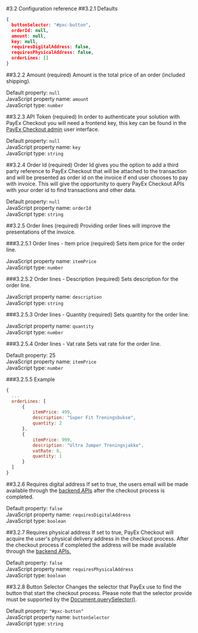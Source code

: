 #3.2 Configuration reference
##3.2.1 Defaults
```JSON
{
  buttonSelector: "#pxc-button",
  orderId: null,
  amount: null,
  key: null,
  requiresDigitalAddress: false,
  requiresPhysicalAddress: false,
  orderLines: []
}
```

##3.2.2 Amount (required)
Amount is the total price of an order (included shipping).

Default property: `null` <br/>
JavaScript property name: `amount` <br/>
JavaScript type: `number`

##3.2.3 API Token (required)
In order to authenticate your solution with PayEx Checkout you will need a frontend key, this key can be found in the [PayEx Checkout admin](gettingStarted#authentication-keys) user interface.

Default property: `null` <br/>
JavaScript property name: `key` <br/>
JavaScript type: `string`

##3.2.4 Order Id (required)
Order Id gives you the option to add a third party reference to PayEx Checkout that will be attached to the transaction and will be presented as order id on the invoice if end user chooses to pay with invoice.
This will give the opportunity to query PayEx Checkout APIs with your order id to find transactions and other data.

Default property: `null` <br/>
JavaScript property name: `orderId` <br/>
JavaScript type: `string`

##3.2.5 Order lines (required)
Providing order lines will improve the presentations of the invoice.

###3.2.5.1 Order lines - Item price (required)
Sets item price for the order line.

JavaScript property name: `itemPrice` <br/>
JavaScript type: `number`

###3.2.5.2 Order lines - Description (required)
Sets description for the order line.

JavaScript property name: `description` <br/>
JavaScript type: `string`

###3.2.5.3 Order lines - Quantity (required)
Sets quantity for the order line.

JavaScript property name: `quantity` <br/>
JavaScript type: `number`

###3.2.5.4 Order lines - Vat rate
Sets vat rate for the order line.

Default property: 25 <br/>
JavaScript property name: `itemPrice` <br/>
JavaScript type: `number`

###3.2.5.5 Example

```JavaScript
{
  ...
  orderLines: [
      {
          itemPrice: 499,
          description: "Super Fit Treningsbukse",
          quantity: 2
      },
      {
          itemPrice: 999,
          description: "Ultra Jumper Treningsjakke",
          vatRate: 8,
          quantity: 1
      }
  ]
}
```

##3.2.6 Requires digital address
If set to true, the users email will be made available through the [backend APIs](address) after the checkout process is completed.

Default property: `false` <br/>
JavaScript property name: `requiresDigitalAddress` <br/>
JavaScript type: `boolean`

##3.2.7 Requires physical address
If set to true, PayEx Checkout will acquire the user's physical delivery address in the checkout process. After the checkout process if completed the address will be made available through the [backend APIs.](address)

Default property: `false` <br/>
JavaScript property name: `requiresPhysicalAddress` <br/>
JavaScript type: `boolean`

##3.2.8 Button Selector
Changes the selector that PayEx use to find the button that start the checkout process. Please note that the selector provide must be supported by the [Document.querySelector()](https://developer.mozilla.org/en-US/docs/Web/API/Document/querySelector).

Default property: `"#pxc-button"` <br/>
JavaScript property name: `buttonSelector` <br/>
JavaScript type: `string`
